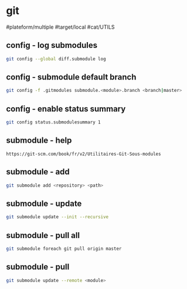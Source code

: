 # git

#plateform/multiple #target/local #cat/UTILS 


## config - log submodules
```bash
git config --global diff.submodule log
```

## config - submodule default branch
```bash
git config -f .gitmodules submodule.<module>.branch <branch|master>
```

## config - enable status summary
```bash
git config status.submodulesummary 1
```

## submodule - help
```
https://git-scm.com/book/fr/v2/Utilitaires-Git-Sous-modules
```

## submodule - add 
```bash
git submodule add <repository> <path>
```

## submodule - update
```bash
git submodule update --init --recursive
```

## submodule - pull all
```bash
git submodule foreach git pull origin master
```

## submodule - pull
```bash
git submodule update --remote <module>
```